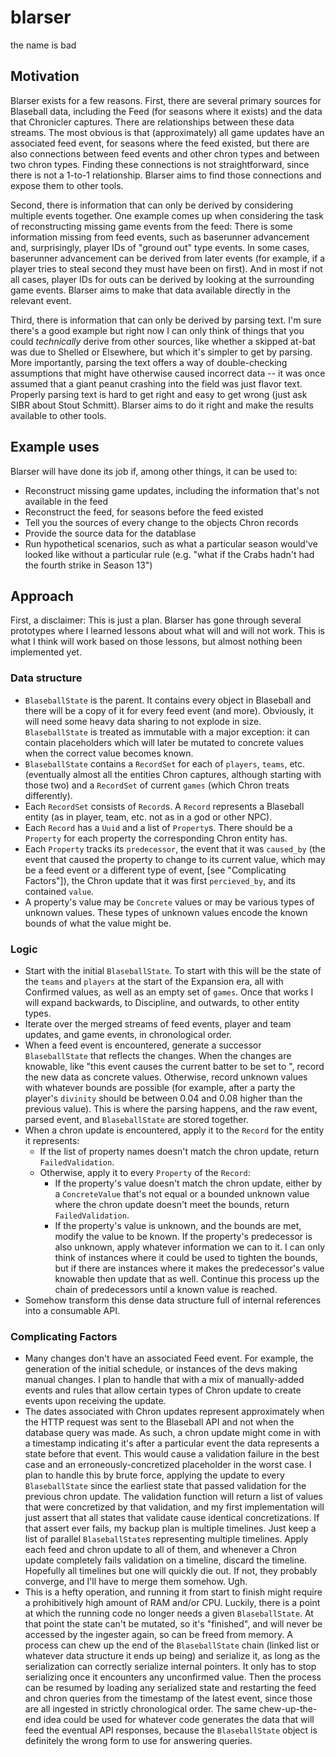 blarser
=======

the name is bad

Motivation
----------

Blarser exists for a few reasons. First, there are several primary sources for 
Blaseball data, including the Feed (for seasons where it exists) and the
data that Chronicler captures. There are relationships between these data
streams. The most obvious is that (approximately) all game updates have an
associated feed event, for seasons where the feed existed, but there are also
connections between feed events and other chron types and between two chron
types. Finding these connections is not straightforward, since there is not a
1-to-1 relationship. Blarser aims to find those connections and expose them to 
other tools.

Second, there is information that can only be derived by considering multiple
events together. One example comes up when considering the task of 
reconstructing missing game events from the feed: There is some information 
missing from feed events, such as baserunner advancement and, surprisingly, 
player IDs of "ground out" type events. In some cases, baserunner advancement
can be derived from later events (for example, if a player tries to steal 
second they must have been on first). And in most if not all cases, player IDs 
for outs can be derived by looking at the surrounding game events. Blarser 
aims to make that data available directly in the relevant event.

Third, there is information that can only be derived by parsing text. I'm sure 
there's a good example but right now I can only think of things that you could
*technically* derive from other sources, like whether a skipped at-bat was due 
to Shelled or Elsewhere, but which it's simpler to get by parsing. More 
importantly, parsing the text offers a way of double-checking assumptions that 
might have otherwise caused incorrect data -- it was once assumed that a giant
peanut crashing into the field was just flavor text. Properly parsing text is 
hard to get right and easy to get wrong (just ask SIBR about Stout Schmitt). 
Blarser aims to do it right and make the results available to other tools.

Example uses
------------

Blarser will have done its job if, among other things, it can be used to:

* Reconstruct missing game updates, including the information that's not 
  available in the feed
* Reconstruct the feed, for seasons before the feed existed
* Tell you the sources of every change to the objects Chron records
* Provide the source data for the datablase
* Run hypothetical scenarios, such as what a particular season would've looked 
  like without a particular rule (e.g. "what if the Crabs hadn't had the 
  fourth strike in Season 13")

Approach
--------

First, a disclaimer: This is just a plan. Blarser has gone through several 
prototypes where I learned lessons about what will and will not work. This is 
what I think will work based on those lessons, but almost nothing been 
implemented yet.

### Data structure
* `BlaseballState` is the parent. It contains every object in Blaseball and 
  there will be a copy of it for every feed event (and more). Obviously, it 
  will need some heavy data sharing to not explode in size. `BlaseballState` is
  treated as immutable with a major exception: it can contain placeholders which
  will later be mutated to concrete values when the correct value becomes known.
* `BlaseballState` contains a `RecordSet` for each of `players`, `teams`, etc. 
  (eventually almost all the entities Chron captures, although starting with 
  those two) and a `RecordSet` of current `games` (which Chron treats 
  differently). 
* Each `RecordSet` consists of `Record`s. A `Record` represents a Blaseball 
  entity (as in player, team, etc. not as in a god or other NPC).
* Each `Record` has a `Uuid` and a list of `Property`s. There should be a 
  `Property` for each property the corresponding Chron entity has.
* Each `Property` tracks its `predecessor`, the event that it was `caused_by` 
  (the event that caused the property to change to its current value, which may 
  be a feed event or a different type of event, \[see "Complicating 
  Factors"\]), the Chron update that it was first `percieved_by`, and its 
  contained `value`.
* A property's value may be `Concrete` values or may be various types of unknown
  values. These types of unknown values encode the known bounds of what the 
  value might be.

### Logic
* Start with the initial `BlaseballState`. To start with this will be the state
  of the `teams` and `players` at the start of the Expansion era, all with 
  Confirmed values, as well as an empty set of `games`. Once that works I will 
  expand backwards, to Discipline, and outwards, to other entity types.
* Iterate over the merged streams of feed events, player and team updates, 
  and game events, in chronological order.
* When a feed event is encountered, generate a successor `BlaseballState` that
  reflects the changes. When the changes are knowable, like "this event causes
  the current batter to be set to <id>", record the new data as concrete values.
  Otherwise, record unknown values with whatever bounds are possible (for 
  example, after a party the player's `divinity` should be between 0.04 and 
  0.08 higher than the previous value). This is where the parsing happens, and
  the raw event, parsed event, and `BlaseballState` are stored together.
* When a chron update is encountered, apply it to the `Record` for the 
  entity it represents:
  * If the list of property names doesn't match the chron update, return 
    `FailedValidation`.
  * Otherwise, apply it to every `Property` of the `Record`:
    * If the property's value doesn't match the chron update, either by a 
      `ConcreteValue` that's not equal or a bounded unknown value where the 
      chron update doesn't meet the bounds, return `FailedValidation`.
    * If the property's value is unknown, and the bounds are met, modify the 
      value to be known. If the property's predecessor is also unknown, apply 
      whatever information we can to it. I can only think of instances where it
      could be used to tighten the bounds, but if there are instances where it 
      makes the predecessor's value knowable then update that as well. Continue
      this process up the chain of predecessors until a known value is reached.
* Somehow transform this dense data structure full of internal references into
  a consumable API.

### Complicating Factors
* Many changes don't have an associated Feed event. For example, the generation
  of the initial schedule, or instances of the devs making manual changes. I 
  plan to handle that with a mix of manually-added events and rules that allow 
  certain types of Chron update to create events upon receiving the update.
* The dates associated with Chron updates represent approximately when the HTTP 
  request was sent to the Blaseball API and not when the database query was 
  made. As such, a chron update might come in with a timestamp indicating it's 
  after a particular event the data represents a state before that event. This 
  would cause a validation failure in the best case and an 
  erroneously-concretized placeholder in the worst case. I plan to handle this
  by brute force, applying the update to every `BlaseballState` since the 
  earliest state that passed validation for the previous chron update. The 
  validation function will return a list of values that were concretized by 
  that validation, and my first implementation will just assert that all states
  that validate cause identical concretizations. If that assert ever fails, my 
  backup plan is multiple timelines. Just keep a list of parallel 
  `BlaseballState`s representing multiple timelines. Apply each feed and 
  chron update to all of them, and whenever a Chron update completely fails 
  validation on a timeline, discard the timeline. Hopefully all timelines but 
  one will quickly die out. If not, they probably converge, and I'll have to 
  merge them somehow. Ugh.
* This is a hefty operation, and running it from start to finish might require
  a prohibitively high amount of RAM and/or CPU. Luckily, there is a point at
  which the running code no longer needs a given `BlaseballState`. At that point
  the state can't be mutated, so it's "finished", and will never be accessed by
  the ingester again, so can be freed from memory. A process can chew up the end
  of the `BlaseballState` chain (linked list or whatever data structure it ends
  up being) and serialize it, as long as the serialization can correctly 
  serialize internal pointers. It only has to stop serializing once it 
  encounters any unconfirmed value. Then the process can be resumed by loading
  any serialized state and restarting the feed and chron queries from the 
  timestamp of the latest event, since those are all ingested in strictly 
  chronological order. The same chew-up-the-end idea could be used for whatever
  code generates the data that will feed the eventual API responses, because 
  the `BlaseballState` object is definitely the wrong form to use for answering 
  queries.